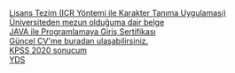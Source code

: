<div><a href="https://aqeeph.github.io/docs/microid_rapor.pdf">Lisans Tezim (ICR Yöntemi ile Karakter Tanıma Uygulaması)</a></div>
<div><a href="https://aqeeph.github.io/docs/mezun_belgesi.pdf">Üniversiteden mezun olduğuma dair belge</a></div>
<div><a href="https://aqeeph.github.io/docs/JAVA_ile_Programlamaya_Giris_Certificate.pdf">JAVA ile Programlamaya Giriş Sertifikası</a></div>
<div><a href="https://aqeeph.github.io/docs/cv.pdf">Güncel CV'me buradan ulaşabilirsiniz.</a></div>
<div><a href="https://aqeeph.github.io/docs/kpss_2020.pdf">KPSS 2020 sonucum</a></div>
<div><a href="https://aqeeph.github.io/docs/yds.pdf">YDS</a></div>
